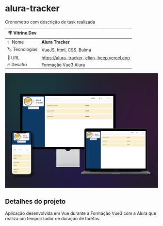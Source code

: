 # alura-tracker

Cronometro com descrição de task realizada

| :placard: Vitrine.Dev |     |
| -------------  | --- |
| :sparkles: Nome        | **Alura Tracker**
| :label: Tecnologias | VueJS, html, CSS, Bulma
| :rocket: URL         | https://alura-tracker-elian-beep.vercel.app
| :fire: Desafio     | Formação Vue3 Alura

![](https://raw.githubusercontent.com/Elian-beep/assets-online/main/capa_Alura_Tracker.png#vitrinedev)
## Detalhes do projeto

Aplicação desenvolvida em Vue durante a Formação Vue3 com a Alura que realiza um temporizador de duração de tarefas.
